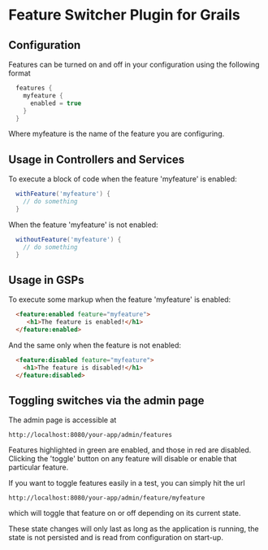 Feature Switcher Plugin for Grails
==================================

Configuration
-------------

Features can be turned on and off in your configuration using the following format

```groovy
  features {
    myfeature {
      enabled = true
    }
  }
```

Where myfeature is the name of the feature you are configuring.

Usage in Controllers and Services
---------------------------------

To execute a block of code when the feature 'myfeature' is enabled:

```groovy
  withFeature('myfeature') {
    // do something
  }
```

When the feature 'myfeature' is not enabled:

```groovy
  withoutFeature('myfeature') {
    // do something
  }
```

Usage in GSPs
-------------

To execute some markup when the feature 'myfeature' is enabled:

```html
  <feature:enabled feature="myfeature">
     <h1>The feature is enabled!</h1>
  </feature:enabled>
```

And the same only when the feature is not enabled:

```html
  <feature:disabled feature="myfeature">
    <h1>The feature is disabled!</h1>
  </feature:disabled>
```

Toggling switches via the admin page
------------------------------------

The admin page is accessible at

```
http://localhost:8080/your-app/admin/features
```

Features highlighted in green are enabled, and those in red are disabled. Clicking the 'toggle' button on any feature will disable or enable that particular feature.

If you want to toggle features easily in a test, you can simply hit the url

```
http://localhost:8080/your-app/admin/feature/myfeature
```

which will toggle that feature on or off depending on its current state.

These state changes will only last as long as the application is running, the state is not persisted and is read from configuration on start-up.